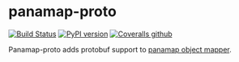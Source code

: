 # panamap-proto

[![Build Status](https://travis-ci.com/kirillsulim/panamap-proto.svg?branch=master)](https://travis-ci.com/kirillsulim/panamap-proto)
[![PyPI version](https://badge.fury.io/py/panamap-proto.svg)](https://badge.fury.io/py/panamap-proto)
[![Coveralls github](https://img.shields.io/coveralls/github/kirillsulim/panamap-proto)](https://coveralls.io/github/kirillsulim/panamap-proto)

Panamap-proto adds protobuf support to [panamap object mapper](https://github.com/kirillsulim/panamap).
